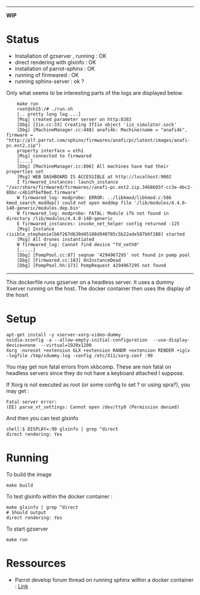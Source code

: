 ***

**WIP**

Status
======

- Installation of gzserver , running : OK
- direct rendering with glxinfo : OK
- installation of parrot-sphinx : OK
- running of firmwared : OK
- running sphinx-server : ok ? 

Only what seems to be interesting parts of the logs are displayed below.

        make run
        root@sh15:/# ./run.sh 
        [.. pretty long log....]
        [Msg] created parameter server on http:8383
        [Dbg] [Iio.cc:33] Creating IfIio object 'iio_simulator.sock'
        [Dbg] [MachineManager.cc:448] anafi4k: Machine(name = "anafi4k", firmware = "http://plf.parrot.com/sphinx/firmwares/anafi/pc/latest/images/anafi-pc.ext2.zip")
        property interface = eth1
        [Msg] connected to firmwared
        [....]
        [Dbg] [MachineManager.cc:806] All machines have had their properties set
        [Msg] WEB DASHBOARD IS ACCESSIBLE at http://localhost:9002
        I firmwared_instances: launch_instance "/usr/share/firmwared/firmwares//anafi-pc.ext2.zip.34b8603f-cc3e-4bc2-8bbc-c4b1df6ef0ed.firmware"
        W firmwared_log: modprobe: ERROR: ../libkmod/libkmod.c:586 kmod_search_moddep() could not open moddep file '/lib/modules/4.4.0-140-generic/modules.dep.bin'
        W firmwared_log: modprobe: FATAL: Module ifb not found in directory /lib/modules/4.4.0-140-generic
        E firmwared_instances: invoke_net_helper config returned -125
        [Msg] Instance risible_stephanie[b6f267d639d45108d940785c5b22ade587b6f288] started
        [Msg] All drones instantiated
        W firmwared_log: Cannot find device "fd_veth0"
        [.....]
        [Dbg] [PompPool.cc:87] seqnum '4294967295' not found in pomp pool
        [Dbg] [Firmwared.cc:183] OnInstanceDead
        [Dbg] [PompPool.hh:173] PompRequest 4294967295 not found
***

This dockerfile runs gzserver on a headless server. It uses a dummy Xserver running on the host. The docker container then uses the display of the hosrt


Setup
=====

    apt-get install -y xserver-xorg-video-dummy
    nvidia-xconfig -a --allow-empty-initial-configuration  --use-display-device=none  --virtual=1920x1200
    Xorg -noreset +extension GLX +extension RANDR +extension RENDER +iglx -logfile /tmp/xdummy.log -config /etc/X11/xorg.conf :99

You may get non fatal errors from xkbcomp. These are non fatal on headless servers since they do not have a keyboard attached I suppose.

If Xorg is not executed as root (or some config to set ? or using xpra?), you may get :

    Fatal server error:
    (EE) parse_vt_settings: Cannot open /dev/tty0 (Permission denied)


And then you can test glxinfo

    shell:$ DISPLAY=:99 glxinfo | grep ^direct
    direct rendering: Yes

Running
=======

To build the image

    make build

To test glxinfo within the docker container :

    make glxinfo | grep ^direct
    # Should output
    direct rendering: Yes

To start gzserver

    make run


Ressources
==========

- Parrot develop forum thread on running sphinx within a docker container : [Link](https://forum.developer.parrot.com/t/running-sphinx-inside-docker-container/9058/2
)
